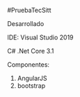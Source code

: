 #PruebaTecSitt

Desarrollado 

IDE:
Visual Studio 2019

C# .Net Core 3.1

Componentes: 

1. AngularJS
2. bootstrap
